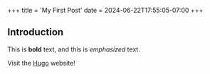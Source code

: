 +++
title = 'My First Post'
date = 2024-06-22T17:55:05-07:00
+++

## Introduction

This is **bold** text, and this is *emphasized* text.

Visit the [Hugo](https://gohugo.io) website!
